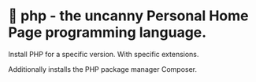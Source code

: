 # 🐘 php - the uncanny Personal Home Page programming language.

Install PHP for a specific version. With specific extensions.

Additionally installs the PHP package manager Composer.
